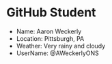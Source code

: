 # GitHub Student

* Name: Aaron Weckerly
* Location: Pittsburgh, PA
* Weather: Very rainy and cloudy
* UserName: @AWeckerlyONS

